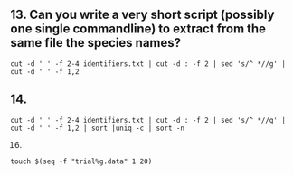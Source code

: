 ## 13.  Can you write a very short script (possibly one single commandline) to extract from the same file the species names?

```
cut -d ' ' -f 2-4 identifiers.txt | cut -d : -f 2 | sed 's/^ *//g' | cut -d ' ' -f 1,2 

```

## 14.

``` 
cut -d ' ' -f 2-4 identifiers.txt | cut -d : -f 2 | sed 's/^ *//g' | cut -d ' ' -f 1,2 | sort |uniq -c | sort -n 

```

16. 

``` 
touch $(seq -f "trial%g.data" 1 20)

```
